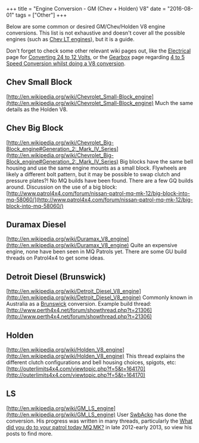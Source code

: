+++
title = "Engine Conversion - GM (Chev + Holden) V8"
date = "2016-08-01"
tags = ["Other"]
+++

Below are some common or desired GM/Chev/Holden V8 engine conversions. This list is not exhaustive and doesn't cover all the possible engines (such as [Chev LT engines](http://en.wikipedia.org/wiki/GM_LT_engine)), but it is a guide.

Don't forget to check some other relevant wiki pages out, like the [Electrical](/wiki/electrical) page for [Converting 24 to 12 Volts][Wiki: convert volts], or the [Gearbox](/wiki/gearbox) page regarding [4 to 5 Speed Conversion whilst doing a V8 conversion][Wiki: v8 with 5 speed].

## Chev Small Block

[http://en.wikipedia.org/wiki/Chevrolet_Small-Block_engine](http://en.wikipedia.org/wiki/Chevrolet_Small-Block_engine)
Much the same details as the Holden V8.

## Chev Big Block

[http://en.wikipedia.org/wiki/Chevrolet_Big-Block_engine#Generation_2:_Mark_IV_Series](http://en.wikipedia.org/wiki/Chevrolet_Big-Block_engine#Generation_2:_Mark_IV_Series)
Big blocks have the same bell housing and use the same engine mounts as a small block. Flywheels are likely a different bolt pattern, but it may be possible to swap clutch and pressure plates?!
No MQ builds have been found. There are a few GQ builds around.
Discussion on the use of a big block: [http://www.patrol4x4.com/forum/nissan-patrol-mq-mk-12/big-block-into-mq-58060/](http://www.patrol4x4.com/forum/nissan-patrol-mq-mk-12/big-block-into-mq-58060/)

## Duramax Diesel

[http://en.wikipedia.org/wiki/Duramax_V8_engine](http://en.wikipedia.org/wiki/Duramax_V8_engine)
Quite an expensive engine, none have been seen in MQ Patrols yet.
There are some GU build threads on Patrol4x4 to get some ideas.

## Detroit Diesel (Brunswick)

[http://en.wikipedia.org/wiki/Detroit_Diesel_V8_engine](http://en.wikipedia.org/wiki/Detroit_Diesel_V8_engine)
Commonly known in Australia as a <span style="text-decoration: underline;">Brunswick</span> conversion.
Example build thread: [http://www.perth4x4.net/forum/showthread.php?t=21306](http://www.perth4x4.net/forum/showthread.php?t=21306)

## Holden

[http://en.wikipedia.org/wiki/Holden_V8_engine](http://en.wikipedia.org/wiki/Holden_V8_engine)
This thread explains the different clutch configurations and bell housing choices, spigots, etc: [http://outerlimits4x4.com/viewtopic.php?f=5&t=164170](http://outerlimits4x4.com/viewtopic.php?f=5&t=164170)

## LS

[http://en.wikipedia.org/wiki/GM_LS_engine](http://en.wikipedia.org/wiki/GM_LS_engine)
User [SwbAcko](http://www.patrol4x4.com/forum/members/swbacko-66366/) has done the conversion. His progress was written in many threads, particularly the [What did you do to your patrol today MQ,MK?](http://www.patrol4x4.com/forum/nissan-patrol-mq-mk-12/what-did-you-do-your-patrol-today-mq-mk-55219/index129.html#post1041682) in late 2012-early 2013, so view his posts to find more.

[Wiki: convert volts]: /wiki/engine-sd33/convert-24-to-12-volts
[Wiki: v8 with 5 speed]: /wiki/gearbox/4-to-5-speed-conversion-with-v8
